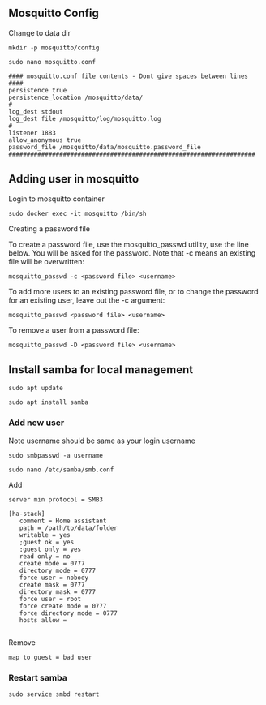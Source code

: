 ## Mosquitto Config

Change to data dir 

`mkdir -p mosquitto/config`

`sudo nano mosquitto.conf`

```
#### mosquitto.conf file contents - Dont give spaces between lines ####
persistence true
persistence_location /mosquitto/data/
#
log_dest stdout
log_dest file /mosquitto/log/mosquitto.log
#
listener 1883
allow_anonymous true
password_file /mosquitto/data/mosquitto.password_file
####################################################################

```

## Adding user in mosquitto 

Login to mosquitto container

`sudo docker exec -it mosquitto /bin/sh`

Creating a password file

To create a password file, use the mosquitto_passwd utility, use the line below. You will be asked for the password. Note that -c means an existing file will be overwritten:

`mosquitto_passwd -c <password file> <username>`

To add more users to an existing password file, or to change the password for an existing user, leave out the -c argument:

`mosquitto_passwd <password file> <username>`

To remove a user from a password file:

`mosquitto_passwd -D <password file> <username>`


## Install samba for local management 

`sudo apt update`

`sudo apt install samba`

### Add new user 

Note username should be same as your login username

`sudo smbpasswd -a username`


`sudo nano /etc/samba/smb.conf`

Add

```
server min protocol = SMB3

[ha-stack]
   comment = Home assistant
   path = /path/to/data/folder
   writable = yes
   ;guest ok = yes
   ;guest only = yes
   read only = no
   create mode = 0777
   directory mode = 0777
   force user = nobody
   create mask = 0777
   directory mask = 0777
   force user = root
   force create mode = 0777
   force directory mode = 0777
   hosts allow =
   
````

Remove 

```
map to guest = bad user
```

### Restart samba

`sudo service smbd restart`
